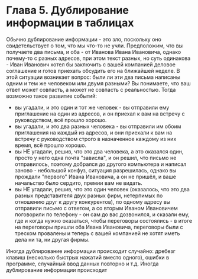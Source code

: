 # Глава 5. Дублирование информации в таблицах

Обычно дублирование информации - это зло, поскольку оно свидетельствует о том, что мы что-то не учли. Предположим, что вы получаете два письма, и оба - от Иванова Ивана Ивановича, однако почему-то с разных адресов, при этом текст разных, но суть одинакова - Иван Иванович хотел бы заключить с вашей компанией деловое соглашение и готов приехать обсудить его на ближайшей неделе. В этой ситуации возникает вопрос: были ли эти два письма написаны одним и тем же человеком или двумя разными? Вы понимаете, что ваш ответ может совпасть, а может не совпасть с реальностью. Тогда возможно такое развитие событий:

* вы угадали, и это один и тот же человек - вы отправили ему приглашение на один из адресов, и он приехал к вам на встречу с руководством, всё прошло хорошо.
* вы угадали, и это два разных человека - вы отправили им обоим приглашения на каждый из адресов, и они приехали к вам на встречу с руководством строго в назначенное каждому из них время, всё прошло хорошо.
* вы НЕ угадали, решив, что это два человека, а это оказался один, просто у него одна почта "зависла", и он решил, что письмо не отправилось, поэтому добрался до другого компьютера и написал заново - небольшой конфуз, ситуация разрешилась, однако вы прождали "первого" Ивана Ивановича, а он не пришёл, и ваше начальство было сердито, премии вам не видать.
* вы НЕ угадали, решив, что это один человек (оказалось, что это два разных представителя двух разных фирм, нетерпимых по отношению друг к другу конкурентов), по одному адресу вы отправили письмо с ответом, а со вторым Иваном Ивановичем поговорили по телефону - он сам до вас дозвонился, и сказали ему, где и когда нужно оказаться, чтобы переговоры состоялись - в итоге на переговоры пришли оба Ивана Ивановича, переговоры были с треском провалены и теперь с вашей компанией не хотят иметь дела ни та, ни другая фирмы.

Иногда дублирование информации происходит случайно: дребезг клавиш (несколько быстрых нажатий вместо одного), ошибки в программе, случайный ввод данных повторно и т.д. Иногда дублирование информации происходит 



